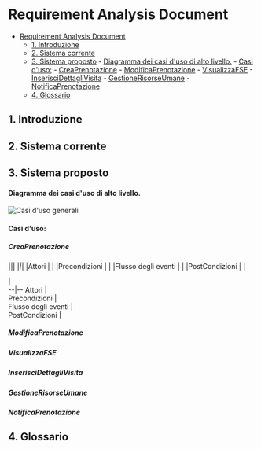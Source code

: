 # Requirement Analysis Document
<!-- TOC depthFrom:1 depthTo:6 withLinks:1 updateOnSave:1 orderedList:0 -->

- [Requirement Analysis Document](#requirement-analysis-document)
	- [1. Introduzione](#1-introduzione)
	- [2. Sistema corrente](#2-sistema-corrente)
	- [3. Sistema proposto](#3-sistema-proposto)
			- [Diagramma dei casi d'uso di alto livello.](#diagramma-dei-casi-duso-di-alto-livello)
			- [Casi d'uso:](#casi-duso)
				- [CreaPrenotazione](#creaprenotazione)
				- [ModificaPrenotazione](#modificaprenotazione)
				- [VisualizzaFSE](#visualizzafse)
				- [InserisciDettagliVisita](#inseriscidettaglivisita)
				- [GestioneRisorseUmane](#gestionerisorseumane)
				- [NotificaPrenotazione](#notificaprenotazione)
	- [4. Glossario](#4-glossario)

<!-- /TOC -->

## 1. Introduzione
## 2. Sistema corrente
## 3. Sistema proposto

#### Diagramma dei casi d'uso di alto livello.
![Casi d'uso generali](https://andrea-augello.github.io/SviluppoSW/media/Diagrammi/Casi%20d'uso/Casi%20d'uso%20generali.png)
#### Casi d'uso:
##### CreaPrenotazione
|||
|_|_|
|Attori   |   |
|Precondizioni   |   |
|Flusso degli eventi   |   |
|PostCondizioni   |   |

  |  
--|--
Attori  |  
Precondizioni  |  
Flusso degli eventi  |  
PostCondizioni  |  
##### ModificaPrenotazione
##### VisualizzaFSE
##### InserisciDettagliVisita
##### GestioneRisorseUmane
##### NotificaPrenotazione

## 4. Glossario
